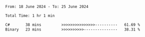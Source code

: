 <!--START_SECTION:waka-->

```txt
From: 18 June 2024 - To: 25 June 2024

Total Time: 1 hr 1 min

C#       38 mins         >>>>>>>>>>>>>>>----------   61.69 %
Binary   23 mins         >>>>>>>>>>---------------   38.31 %
```

<!--END_SECTION:waka-->
